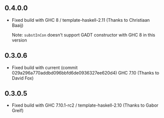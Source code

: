 ## 0.4.0.0

*   Fixed build with GHC 8 / template-haskell-2.11 (Thanks to Christiaan Baaij)

    Note: `substInCon` doesn't support GADT constructor with GHC 8 in this version

## 0.3.0.6

* Fixed build with current (commit 029a296a770addbd096bbfd6de0936327ee620d4) GHC 7.10 (Thanks to David Fox)

## 0.3.0.5

* Fixed build with GHC 7.10.1-rc2 / template-haskell-2.10 (Thanks to Gabor Greif)
